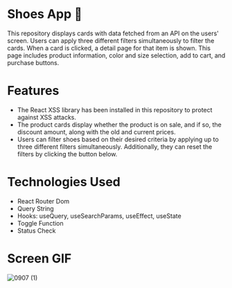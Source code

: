 # Shoes App 👟

This repository displays cards with data fetched from an API on the users' screen. Users can apply three different filters simultaneously to filter the cards. When a card is clicked, a detail page for that item is shown. This page includes product information, color and size selection, add to cart, and purchase buttons.

# Features

- The React XSS library has been installed in this repository to protect against XSS attacks.
- The product cards display whether the product is on sale, and if so, the discount amount, along with the old and current prices.
- Users can filter shoes based on their desired criteria by applying up to three different filters simultaneously. Additionally, they can reset the filters by clicking the button below.

# Technologies Used

- React Router Dom
- Query String
- Hooks: useQuery, useSearchParams, useEffect, useState
- Toggle Function
- Status Check

# Screen GIF

![0907 (1)](https://github.com/user-attachments/assets/daddfc9f-e703-4d8f-aaf8-871f266eeac7)
